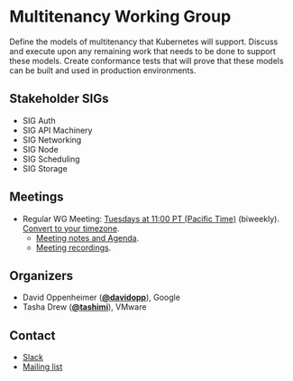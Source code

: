 <!---
This is an autogenerated file!

Please do not edit this file directly, but instead make changes to the
sigs.yaml file in the project root.

To understand how this file is generated, see https://git.k8s.io/community/generator/README.md
--->
# Multitenancy Working Group

Define the models of multitenancy that Kubernetes will support. Discuss and execute upon any remaining work that needs to be done to support these models. Create conformance tests that will prove that these models can be built and used in production environments.

## Stakeholder SIGs
* SIG Auth
* SIG API Machinery
* SIG Networking
* SIG Node
* SIG Scheduling
* SIG Storage

## Meetings
* Regular WG Meeting: [Tuesdays at 11:00 PT (Pacific Time)](https://docs.google.com/document/d/1FQx0BPlkkl1Bn0c9ocVBxYIKojpmrS1CFP5h0DI68AE/edit) (biweekly). [Convert to your timezone](http://www.thetimezoneconverter.com/?t=11:00&tz=PT%20%28Pacific%20Time%29).
  * [Meeting notes and Agenda](https://docs.google.com/document/d/1fj3yzmeU2eU8ZNBCUJG97dk_wC7228-e_MmdcmTNrZY/edit?usp=sharing).
  * [Meeting recordings](https://www.youtube.com/playlist?list=PL69nYSiGNLP1tBA0W8zEe6UwPsabGQk-j).

## Organizers

* David Oppenheimer (**[@davidopp](https://github.com/davidopp)**), Google
* Tasha Drew (**[@tashimi](https://github.com/tashimi)**), VMware

## Contact
* [Slack](https://kubernetes.slack.com/messages/wg-multitenancy)
* [Mailing list](https://groups.google.com/forum/#!forum/kubernetes-wg-multitenancy)

<!-- BEGIN CUSTOM CONTENT -->

<!-- END CUSTOM CONTENT -->
